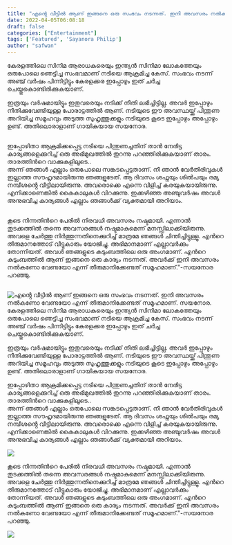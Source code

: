 ```yaml
---
title: "എൻ്റെ വീട്ടിൽ ആണ് ഇങ്ങനെ ഒരു സംഭവം നടന്നത്. ഇനി അവസരം നൽകണോ വേണ്ടയോ എന്ന് തീരുമാനിക്കേണ്ടത് സമൂഹമാണ്. സയനോര."
date: 2022-04-05T06:08:18
draft: false
categories: ["Entertainment"]
tags: ['Featured', 'Sayanora Philip']
author: "safwan"
---
```


<!-- wp:paragraph -->
<p>കേരളത്തിലെ സിനിമ ആരാധകരെയും ഇന്ത്യൻ സിനിമാ ലോകത്തേയും ഒരുപോലെ ഞെട്ടിച്ച സംഭവമാണ് നടിയെ ആക്രമിച്ച കേസ്. സംഭവം നടന്ന് അഞ്ച് വർഷം പിന്നിട്ടിട്ടും കേരളക്കര ഇപ്പോഴും ഇത് ചർച്ച ചെയ്തുകൊണ്ടിരിക്കുകയാണ്. </p>
<!-- /wp:paragraph -->

<!-- wp:paragraph -->
<p>ഇത്രയും വർഷമായിട്ടും ഇതുവരെയും നടിക്ക് നീതി ലഭിച്ചിട്ടില്ല. അവർ ഇപ്പോഴും നീതിക്കുവേണ്ടിയുള്ള പോരാട്ടത്തിൽ ആണ്. നടിയുടെ ഈ അവസ്ഥയ്ക്ക് പിന്തുണ അറിയിച്ച സമൂഹവും അടുത്ത സുഹൃത്തുക്കളും നടിയുടെ കൂടെ ഇപ്പോഴും അപ്പോഴും ഉണ്ട്. അതിലൊരാളാണ് ഗായികയായ സയനോര.</p>
<!-- /wp:paragraph -->

<!-- wp:image {"id":328372,"sizeSlug":"large"} -->
<figure class="wp-block-image size-large"><img src="https://cdn.boolokam.com/articles/2022/04/images-27-1.jpeg" alt="" class="wp-image-328372"/></figure>
<!-- /wp:image -->

<!-- wp:paragraph -->
<p> ഇപ്പോഴിതാ ആക്രമിക്കപ്പെട്ട നടിയെ പിന്തുണച്ചതിന് താൻ നേരിട്ട കാര്യങ്ങളെക്കുറിച്ച് ഒരു അഭിമുഖത്തിൽ തുറന്നു പറഞ്ഞിരിക്കുകയാണ് താരം.<br />താരത്തിൻറെ വാക്കുകളിലൂടെ..<br />അന്ന് ഞങ്ങൾ എല്ലാം ഒരുപോലെ സങ്കടപ്പെട്ടതാണ്. നീ ഞാൻ വേർതിരിവുകൾ ഇല്ലാത്ത സൗഹൃദമായിരുന്നു ഞങ്ങളുടേത്. ആ ദിവസം ശഫ്നയും ശിൽപയും രമ്യ നമ്പീശൻ്റെ വീട്ടിലായിരുന്നു. അവരൊക്കെ എന്നെ വിളിച്ച് കരയുകയായിരുന്നു. എനിക്കാണെങ്കിൽ കൈകാലുകൾ വിറക്കുന്നു. ഇക്കഴിഞ്ഞ അഞ്ചുവർഷം അവൾ അനുഭവിച്ച കാര്യങ്ങൾ എല്ലാം ഞങ്ങൾക്ക് വ്യക്തമായി അറിയാം.</p>
<!-- /wp:paragraph -->

<!-- wp:image {"id":328373,"sizeSlug":"large"} -->
<figure class="wp-block-image size-large"><img src="https://cdn.boolokam.com/articles/2022/04/images-26-1.jpeg" alt="" class="wp-image-328373"/></figure>
<!-- /wp:image -->

<!-- wp:paragraph -->
<p> കൂടെ നിന്നതിൻറെ പേരിൽ നിരവധി അവസരം നഷ്ടമായി. എന്നാൽ തുടക്കത്തിൽ തന്നെ അവസരങ്ങൾ നഷ്ടമാകുമെന്ന് മനസ്സിലാക്കിയിരുന്നു. അവളെ ചേർത്തു നിർത്തുന്നതിനെക്കുറിച്ച് മാത്രമേ ഞങ്ങൾ ചിന്തിച്ചിട്ടുള്ളൂ. എൻറെ തീരുമാനത്തോട് വീട്ടുകാരും യോജിച്ചു. അഭിമാനമാണ് എല്ലാവർക്കും തോന്നിയത്. അവൾ ഞങ്ങളുടെ കുടുംബത്തിലെ ഒരു അംഗമാണ്. എൻറെ കുടുംബത്തിൽ ആണ് ഇങ്ങനെ ഒരു കാര്യം നടന്നത്. അവർക്ക് ഇനി അവസരം നൽകണോ വേണ്ടയോ എന്ന് തീരുമാനിക്കേണ്ടത് സമൂഹമാണ്."-സയനോര പറഞ്ഞു.</p>
<!-- /wp:paragraph -->

<!-- wp:image {"id":328374,"sizeSlug":"large"} -->
<figure class="wp-block-image size-large"><img src="https://cdn.boolokam.com/articles/2022/04/images-28-1.jpeg" alt="" class="wp-image-328374"/></figure>
<!-- /wp:image -->


![എൻ്റെ വീട്ടിൽ ആണ് ഇങ്ങനെ ഒരു സംഭവം നടന്നത്. ഇനി അവസരം നൽകണോ വേണ്ടയോ എന്ന് തീരുമാനിക്കേണ്ടത് സമൂഹമാണ്. സയനോര.](https://cdn.boolokam.com/articles/2022/04/images-27-1.jpeg)കേരളത്തിലെ സിനിമ ആരാധകരെയും ഇന്ത്യൻ സിനിമാ ലോകത്തേയും ഒരുപോലെ ഞെട്ടിച്ച സംഭവമാണ് നടിയെ ആക്രമിച്ച കേസ്. സംഭവം നടന്ന് അഞ്ച് വർഷം പിന്നിട്ടിട്ടും കേരളക്കര ഇപ്പോഴും ഇത് ചർച്ച ചെയ്തുകൊണ്ടിരിക്കുകയാണ്. 

ഇത്രയും വർഷമായിട്ടും ഇതുവരെയും നടിക്ക് നീതി ലഭിച്ചിട്ടില്ല. അവർ ഇപ്പോഴും നീതിക്കുവേണ്ടിയുള്ള പോരാട്ടത്തിൽ ആണ്. നടിയുടെ ഈ അവസ്ഥയ്ക്ക് പിന്തുണ അറിയിച്ച സമൂഹവും അടുത്ത സുഹൃത്തുക്കളും നടിയുടെ കൂടെ ഇപ്പോഴും അപ്പോഴും ഉണ്ട്. അതിലൊരാളാണ് ഗായികയായ സയനോര.

ഇപ്പോഴിതാ ആക്രമിക്കപ്പെട്ട നടിയെ പിന്തുണച്ചതിന് താൻ നേരിട്ട കാര്യങ്ങളെക്കുറിച്ച് ഒരു അഭിമുഖത്തിൽ തുറന്നു പറഞ്ഞിരിക്കുകയാണ് താരം.  
താരത്തിൻറെ വാക്കുകളിലൂടെ..  
അന്ന് ഞങ്ങൾ എല്ലാം ഒരുപോലെ സങ്കടപ്പെട്ടതാണ്. നീ ഞാൻ വേർതിരിവുകൾ ഇല്ലാത്ത സൗഹൃദമായിരുന്നു ഞങ്ങളുടേത്. ആ ദിവസം ശഫ്നയും ശിൽപയും രമ്യ നമ്പീശൻ്റെ വീട്ടിലായിരുന്നു. അവരൊക്കെ എന്നെ വിളിച്ച് കരയുകയായിരുന്നു. എനിക്കാണെങ്കിൽ കൈകാലുകൾ വിറക്കുന്നു. ഇക്കഴിഞ്ഞ അഞ്ചുവർഷം അവൾ അനുഭവിച്ച കാര്യങ്ങൾ എല്ലാം ഞങ്ങൾക്ക് വ്യക്തമായി അറിയാം.

![](https://cdn.boolokam.com/articles/2022/04/images-26-1.jpeg)

കൂടെ നിന്നതിൻറെ പേരിൽ നിരവധി അവസരം നഷ്ടമായി. എന്നാൽ തുടക്കത്തിൽ തന്നെ അവസരങ്ങൾ നഷ്ടമാകുമെന്ന് മനസ്സിലാക്കിയിരുന്നു. അവളെ ചേർത്തു നിർത്തുന്നതിനെക്കുറിച്ച് മാത്രമേ ഞങ്ങൾ ചിന്തിച്ചിട്ടുള്ളൂ. എൻറെ തീരുമാനത്തോട് വീട്ടുകാരും യോജിച്ചു. അഭിമാനമാണ് എല്ലാവർക്കും തോന്നിയത്. അവൾ ഞങ്ങളുടെ കുടുംബത്തിലെ ഒരു അംഗമാണ്. എൻറെ കുടുംബത്തിൽ ആണ് ഇങ്ങനെ ഒരു കാര്യം നടന്നത്. അവർക്ക് ഇനി അവസരം നൽകണോ വേണ്ടയോ എന്ന് തീരുമാനിക്കേണ്ടത് സമൂഹമാണ്."-സയനോര പറഞ്ഞു.

![](https://cdn.boolokam.com/articles/2022/04/images-28-1.jpeg)
